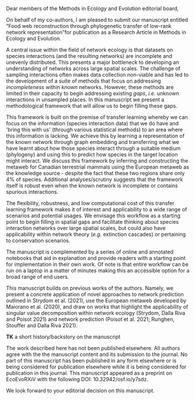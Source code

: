 Dear members of the Methods in Ecology and Evolution editorial board,

On behalf of my co-authors, I am pleased to submit our manuscript entitled “Food
web reconstruction through phylogenetic transfer of low-rank network
representation”for publication as a Research Article in Methods in Ecology and
Evolution.

A central issue within the field of network ecology is that datasets on species
interactions (and the resulting networks) are incomplete and unevenly
distributed. This presents a major bottleneck to developing an understanding of
networks across large spatial scales. The challenge of sampling interactions
often makes data collection non-viable and has led to the development of a suite
of methods that focus on addressing *incompleteness* within *known* networks.
However, these methods are limited in their capacity to begin addressing
existing *gaps*, *i.e.* unknown interactions in unsampled places. In this
manuscript we present a methodological framework that will allow us to begin
filling these gaps.

This framework is built on the premise of transfer learning whereby we can focus
on the information (species interaction data) that we do have and 'bring this
with us' (through various statistical methods) to an area where this information
is lacking. We achieve this by learning a representation of the known network
through graph embedding and transferring what we have learnt about how those
species interact through a suitable medium (phylogeny) and using this to predict
how species in the target location might interact. We discuss this framework by
inferring and constructing the metaweb for Canadian terrestrial mammals using
the European metaweb as the knowledge source - despite the fact that these two
regions share only 4% of species. Additional analyses/scrutiny suggests that the
framework itself is robust even when the known network is incomplete or contains
spurious interactions.

The flexibility, robustness, and low computational cost of this transfer
learning framework makes it of interest and applicability to a wide range of
scenarios and potential usages. We envisage this workflow as a starting point to
begin filling in spatial gaps and facilitate thinking about species interaction
networks over large spatial scales, but could also have applicability within
network theory (*e.g.* extinction cascades) or pertaining to conservation
scenarios.

The manuscript is complemented by a series of online and annotated notebooks
that aid in explanation and provide readers with a starting point for
implementation in their own work. Of note is that entire workflow can be run on
a laptop in a matter of minutes making this an accessible option for a broad
range of end users.

This manuscript builds on previous works of the authors. Namely, we present a
concrete application of novel approaches to network prediction outlined in
Strydom et al. (2021), use the European metaweb developed by Maiorano et al.
(2020), and draw on works that highlight the applicability of singular value
decomposition within network ecology (Strydom, Dalla Riva and Poisot 2021) and
network prediction (Poisot et al. 2021; Runghen, Stouffer and Dalla Riva 2021).

**TK** a short history/backstory on the manuscript

The work described here has not been published elsewhere. All authors agree with
the the manuscript content and its submission to the journal. No part of this
manuscript has been published in any form elsewhere or is being considered for
publication elsewhere while it is being considered for publication in this
journal. This manuscript appeared as a preprint on EcoEvoRXiV with the following
DOI: 10.32942/osf.io/y7sdz.

We look forward to your editorial decision on this manuscript.

